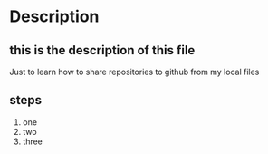 # Description

## this is the description of this file

Just to learn how to share repositories to github from my local files

## steps

1. one
2. two 
3. three